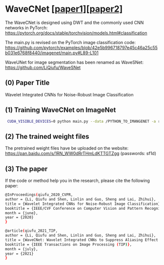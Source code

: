 # WaveCNet [[paper1]](https://openaccess.thecvf.com/content_CVPR_2020/papers/Li_Wavelet_Integrated_CNNs_for_Noise-Robust_Image_Classification_CVPR_2020_paper.pdf)[[paper2]](https://arxiv.org/pdf/2107.13335.pdf)
The WaveCNet is designed using DWT and the commonly used CNN networks in PyTorch: https://pytorch.org/docs/stable/torchvision/models.html#classification

The main.py is revised on the PyTorch image classification code: https://github.com/pytorch/examples/blob/42e5b996718797e45c46a25c55b031e6768f8440/imagenet/main.py#L89-L101

WaveUNet for image segmentation has been renamed as WaveSNet: https://github.com/LiQiufu/WaveSNet

## (0) Paper Title
Wavelet Integrated CNNs for Noise-Robust Image Classification

## (1) Training WaveCNet on ImageNet

```bash
 CUDA_VISIBLE_DEVICES=0 python main.py --data /PYTHON_TO_IMANGENET -a resnet18_dwt -b 256 -w bior3.3 --gpu 0 --lr 0.1
```

## (2) The trained weight files

The pretrained weight files have be uploaded on the website: https://pan.baidu.com/s/1RN_WW0dRrTHmLdKTTGTZgg  (passwords: sf1d)

## (3) The paper

If the code or method help you in the research, please cite the following paper:

```bash
@InProceedings(qiufu_2020_CVPR,
author = {Li, Qiufu and Shen, Linlin and Guo, Sheng and Lai, Zhihui},
title = {Wavelet Integrated CNNs for Noise-Robust Image Classification},
booktitle = {IEEE/CVF Conference on Computer Vision and Pattern Recognition (CVPR)},
month = {june},
year = {2020}
}

@article(qiufu_2021_TIP,
author = {Li, Qiufu and Shen, Linlin and Guo, Sheng and Lai, Zhihui},
title = {WaveCNet: Wavelet Integrated CNNs to Suppress Aliasing Effect for Noise-Robust Image Classification},
booktitle = {IEEE Transactions on Image Processing (TIP)},
month = {july},
year = {2021}
}
```
